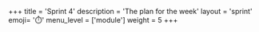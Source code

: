 +++
title = 'Sprint 4'
description = 'The plan for the week'
layout = 'sprint'
emoji= '⏱️'
menu_level = ['module']
weight = 5
+++


